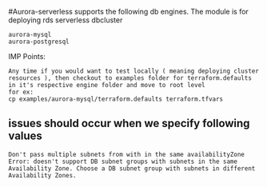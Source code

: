 #Aurora-serverless supports the following db engines. The module is for deploying rds serverless dbcluster
```
aurora-mysql
aurora-postgresql
```

IMP Points:
```
Any time if you would want to test locally ( meaning deploying cluster resources ), then checkout to examples folder for terraform.defaults in it's respective engine folder and move to root level
for ex: 
cp examples/aurora-mysql/terraform.defaults terraform.tfvars
```


## issues should occur when we specify following values
```
Don't pass multiple subnets from with in the same availabilityZone
Error: doesn't support DB subnet groups with subnets in the same Availability Zone. Choose a DB subnet group with subnets in different Availability Zones.
```